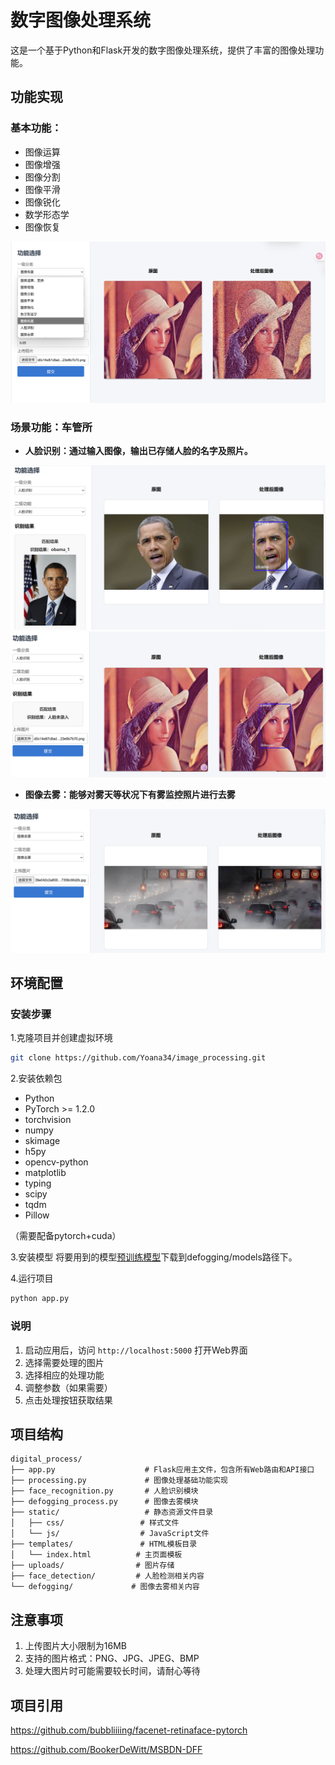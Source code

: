 # 数字图像处理系统

这是一个基于Python和Flask开发的数字图像处理系统，提供了丰富的图像处理功能。

## 功能实现
### 基本功能：
- 图像运算
- 图像增强
- 图像分割
- 图像平滑
- 图像锐化
- 数学形态学
- 图像恢复

![image1](https://github.com/Yoana34/image_processing/blob/main/images/0436d8aaf492ed7ba2e902cf6c81d07.png)
### 场景功能：车管所
- **人脸识别：通过输入图像，输出已存储人脸的名字及照片。**

![image2](https://github.com/Yoana34/image_processing/blob/main/images/296cc6ddcdd0b2339faa01f69c546e2a_.png)
![image3](https://github.com/Yoana34/image_processing/blob/main/images/c478e6c7683c273d80127dd2cbc55d1f_.png)
- **图像去雾：能够对雾天等状况下有雾监控照片进行去雾**

![image4](https://github.com/Yoana34/image_processing/blob/main/images/72d9e30edc1f2089669839a0eb35f41.png)
## 环境配置

### 安装步骤
1.克隆项目并创建虚拟环境
```bash
git clone https://github.com/Yoana34/image_processing.git
```

2.安装依赖包
* Python 
* PyTorch >= 1.2.0
* torchvision
* numpy
* skimage
* h5py
* opencv-python
* matplotlib
* typing
* scipy
* tqdm
* Pillow

（需要配备pytorch+cuda）

3.安装模型
将要用到的模型[预训练模型](https://drive.google.com/open?id=1da13IOlJ3FQfH6Duj_u1exmZzgXPaYXe)下载到defogging/models路径下。

4.运行项目
```bash
python app.py
```

### 说明

1. 启动应用后，访问 `http://localhost:5000` 打开Web界面
2. 选择需要处理的图片
3. 选择相应的处理功能
4. 调整参数（如果需要）
5. 点击处理按钮获取结果

## 项目结构

```
digital_process/
├── app.py                    # Flask应用主文件，包含所有Web路由和API接口
├── processing.py             # 图像处理基础功能实现
├── face_recognition.py       # 人脸识别模块
├── defogging_process.py      # 图像去雾模块
├── static/                   # 静态资源文件目录
│   ├── css/                 # 样式文件
│   └── js/                  # JavaScript文件
├── templates/               # HTML模板目录
│   └── index.html          # 主页面模板
├── uploads/                # 图片存储
├── face_detection/         # 人脸检测相关内容
└── defogging/             # 图像去雾相关内容

```

## 注意事项
1. 上传图片大小限制为16MB
2. 支持的图片格式：PNG、JPG、JPEG、BMP
3. 处理大图片时可能需要较长时间，请耐心等待

## 项目引用
https://github.com/bubbliiiing/facenet-retinaface-pytorch

https://github.com/BookerDeWitt/MSBDN-DFF
